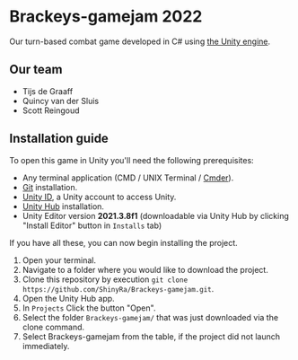 # Brackeys-gamejam 2022

Our turn-based combat game developed in C# using [the Unity engine](https://unity.com/).

## Our team

- Tijs de Graaff
- Quincy van der Sluis
- Scott Reingoud

## Installation guide
To open this game in Unity you'll need the following prerequisites:
- Any terminal application (CMD / UNIX Terminal / [Cmder](https://cmder.app/)).
- [Git](https://git-scm.com/downloads) installation.
- [Unity ID](https://id.unity.com/account/new), a Unity account to access Unity.
- [Unity Hub](https://unity.com/download) installation.
- Unity Editor version **2021.3.8f1** (downloadable via Unity Hub by clicking "Install Editor" button in `Installs` tab)

If you have all these, you can now begin installing the project.
1. Open your terminal.
2. Navigate to a folder where you would like to download the project.
3. Clone this repository by execution `git clone https://github.com/ShinyRa/Brackeys-gamejam.git`.
4. Open the Unity Hub app.
5. In `Projects` Click the button "Open".
6. Select the folder `Brackeys-gamejam/` that was just downloaded via the clone command.
7. Select Brackeys-gamejam from the table, if the project did not launch immediately.